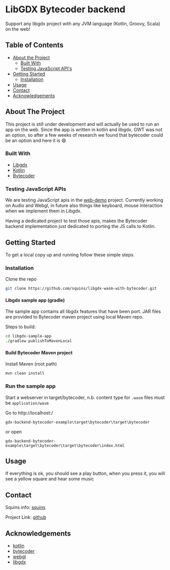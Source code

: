 # LibGDX Bytecoder backend
Support any libgdx project with any JVM language (Kotlin, Groovy, Scala) on the web!


## Table of Contents

* [About the Project](#about-the-project)
  * [Built With](#built-with)
  * [Testing JavaScript API's](#testing-javascript-apis)
* [Getting Started](#getting-started)
  * [Installation](#installation)
* [Usage](#usage)
* [Contact](#contact)
* [Acknowledgements](#acknowledgements)


## About The Project

This project is still under development and will actually be used to run an app on the web.
Since the app is written in kotlin and libgdx, GWT was not an option, so after a few weeks of research we found that bytecoder could be an option and here it is :smile:

### Built With

* [Libgdx]
* [Kotlin]
* [Bytecoder]

### Testing JavaScript APIs

We are testing JavaScript apis in the [web-demo](https://github.com/squins/web-demo) project. Currently working on Audio and Webgl, in future also things like keyboard, mouse interaction when we implement them in Libgdx.

Having a dedicated project to test those apis, makes the Bytecoder backend implementation just dedicated to porting the JS calls to Kotlin.

## Getting Started

To get a local copy up and running follow these simple steps.

### Installation

Clone the repo
```sh
git clone https://github.com/squins/libgdx-wasm-with-bytecoder.git
```
#### Libgdx sample app (gradle)

The sample app contains all libgdx features that have been port. JAR files are provided to Bytecoder maven project
using local Maven repo.

Steps to build:

```sh
cd libgdx-sample-app
./gradlew publishToMavenLocal
```

#### Build Bytecoder Maven project

Install Maven (root path)
```
mvn clean install
```
####

### Run the sample app

Start a webserver in target/bytecoder, n.b. content type for `.wasm` files must be `application/wasm`

Go to http://localhost:<port>/

```
gdx-backend-bytecoder-example\target\bytecoder\target\bytecoder 
```
or open 
```
gdx-backend-bytecoder-example\target\bytecoder\target\bytecoder\index.html
```

## Usage

If everything is ok, you should see a play button, when you press it, you will see a yellow square and hear some music

## Contact

Squins info: [squins]

Project Link: [github]

## Acknowledgements

* [kotlin]
* [bytecoder]
* [webgl]
* [libgdx]

[libgdx]: https://libgdx.com/
[bytecoder]: https://github.com/mirkosertic/Bytecoder
[github]: https://github.com/squins/libgdx-wasm-with-bytecoder
[webgl]: https://developer.mozilla.org/nl/docs/Web/API/WebGL_API
[kotlin]: https://kotlinlang.org/
[squins]: https://www.squins.com/
